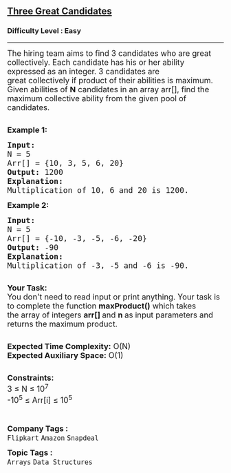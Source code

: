 <h2><a href="https://practice.geeksforgeeks.org/problems/three-great-candidates0515/0">Three Great Candidates</a></h2><h3>Difficulty Level : Easy</h3><hr><div class="problems_problem_content__Xm_eO"><p><span style="font-size:18px">The hiring team&nbsp;aims to find 3 candidates who are great collectively. Each candidate has his or her ability expressed as&nbsp;an integer. 3 candidates are great&nbsp;collectively if product of their&nbsp;abilities is maximum. Given abilities of <strong>N</strong> candidates in an array arr[], find the maximum collective ability from the given pool of candidates.</span></p>

<p><br>
<span style="font-size:18px"><strong>Example 1:</strong></span></p>

<pre><span style="font-size:18px"><strong>Input:
</strong>N = 5
Arr[] = {10, 3, 5, 6, 20}
<strong>Output:</strong> 1200
<strong>Explanation:</strong>
Multiplication of 10, 6 and 20 is 1200.</span>
</pre>

<p><span style="font-size:18px"><strong>Example 2:</strong></span></p>

<pre><span style="font-size:18px"><strong>Input:
</strong>N = 5
Arr[] = {-10, -3, -5, -6, -20}
<strong>Output:</strong> -90
<strong>Explanation:</strong>
Multiplication of -3, -5 and -6 is -90.</span></pre>

<p><br>
<span style="font-size:18px"><strong>Your Task:</strong><br>
You don't need to read input or print anything. Your task is to complete the function&nbsp;<strong>maxProduct</strong><strong>()</strong>&nbsp;which takes the&nbsp;array of&nbsp;integers&nbsp;<strong>arr[]&nbsp;</strong>and&nbsp;<strong>n&nbsp;</strong>as input parameters and returns the maximum product.</span></p>

<p><br>
<span style="font-size:18px"><strong>Expected Time Complexity:</strong>&nbsp;O(N)<br>
<strong>Expected Auxiliary Space:</strong>&nbsp;O(1)</span></p>

<p><br>
<span style="font-size:18px"><strong>Constraints:</strong><br>
3 ≤ N ≤ 10<sup>7</sup><br>
-10<sup>5</sup> ≤ Arr[i]&nbsp;≤ 10<sup>5</sup></span></p>

<p>&nbsp;</p>
</div><p><span style=font-size:18px><strong>Company Tags : </strong><br><code>Flipkart</code>&nbsp;<code>Amazon</code>&nbsp;<code>Snapdeal</code>&nbsp;<br><p><span style=font-size:18px><strong>Topic Tags : </strong><br><code>Arrays</code>&nbsp;<code>Data Structures</code>&nbsp;